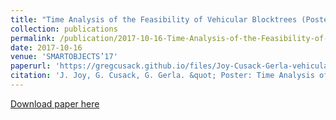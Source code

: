 ```yaml
---
title: "Time Analysis of the Feasibility of Vehicular Blocktrees (Poster)"
collection: publications
permalink: /publication/2017-10-16-Time-Analysis-of-the-Feasibility-of-Vehicular-Blocktrees
date: 2017-10-16
venue: 'SMARTOBJECTS’17'
paperurl: 'https://gregcusack.github.io/files/Joy-Cusack-Gerla-vehicular-blockchains'
citation: 'J. Joy, G. Cusack, G. Gerla. &quot; Poster: Time Analysis of the Feasibility of Vehicular Blocktrees&quot; SMARTOBJECTS, 2017'
---
```

[Download paper here](https://gregcusack.github.io/files/Joy-Cusack-Gerla-vehicular-blockchains.pdf)